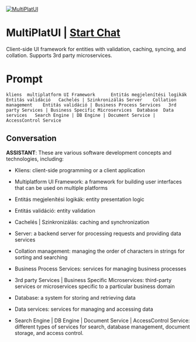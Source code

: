 
[![MultiPlatUI](https://flow-prompt-covers.s3.us-west-1.amazonaws.com/icon/abstract/abs_1.png)](https://gptcall.net/chat.html?data=%7B%22contact%22%3A%7B%22id%22%3A%22ZPOBR4mHnwRC6V-kdCw1s%22%2C%22flow%22%3Atrue%7D%7D)
# MultiPlatUI | [Start Chat](https://gptcall.net/chat.html?data=%7B%22contact%22%3A%7B%22id%22%3A%22ZPOBR4mHnwRC6V-kdCw1s%22%2C%22flow%22%3Atrue%7D%7D)
Client-side UI framework for entities with validation, caching, syncing, and collation. Supports 3rd party microservices.

# Prompt

```
kliens 	multiplatform UI Framework  	Entitás megjelenítési logikák  	Entitás validáció  	Cachelés | Szinkronizálás Server 	Collation management  	Entitás validáció | Business Process Services 	3rd party Services | Business Specific Microservices  Database 	Data services 	Search Engine | DB Engine | Document Service | AccessControl Service
```

## Conversation

**ASSISTANT**: These are various software development concepts and technologies, including:



- Kliens: client-side programming or a client application

- Multiplatform UI Framework: a framework for building user interfaces that can be used on multiple platforms

- Entitás megjelenítési logikák: entity presentation logic

- Entitás validáció: entity validation

- Cachelés | Szinkronizálás: caching and synchronization

- Server: a backend server for processing requests and providing data services

- Collation management: managing the order of characters in strings for sorting and searching

- Business Process Services: services for managing business processes

- 3rd party Services | Business Specific Microservices: third-party services or microservices specific to a particular business domain

- Database: a system for storing and retrieving data

- Data services: services for managing and accessing data

- Search Engine | DB Engine | Document Service | AccessControl Service: different types of services for search, database management, document storage, and access control.


